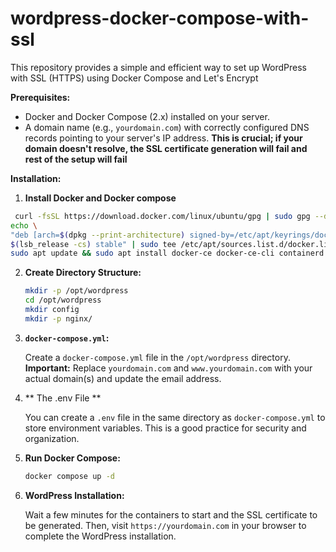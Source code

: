 # wordpress-docker-compose-with-ssl

This repository provides a simple and efficient way to set up WordPress with SSL (HTTPS) using Docker Compose and Let's Encrypt

**Prerequisites:**
*   Docker and Docker Compose (2.x) installed on your server.
*   A domain name (e.g., `yourdomain.com`) with correctly configured DNS records pointing to your server's IP address.  **This is crucial; if your domain doesn't resolve, the SSL certificate generation will fail and rest of the setup will fail**



**Installation:**

1. **Install Docker and Docker compose**
  ```bash
   curl -fsSL https://download.docker.com/linux/ubuntu/gpg | sudo gpg --dearmor -o /etc/apt/keyrings/docker.gpg
echo \
  "deb [arch=$(dpkg --print-architecture) signed-by=/etc/apt/keyrings/docker.gpg] https://download.docker.com/linux/ubuntu \
  $(lsb_release -cs) stable" | sudo tee /etc/apt/sources.list.d/docker.list > /dev/null
sudo apt update && sudo apt install docker-ce docker-ce-cli containerd.io docker-compose-plugin -y
```
2.  **Create Directory Structure:**

    ```bash
    mkdir -p /opt/wordpress
    cd /opt/wordpress
    mkdir config
    mkdir -p nginx/
    ```

3.  **`docker-compose.yml`:**

    Create a `docker-compose.yml` file in the `/opt/wordpress` directory.  **Important:** Replace `yourdomain.com` and `www.yourdomain.com` with your actual domain(s) and update the email address.
    
4.  ** The .env File **

    You can create a `.env` file in the same directory as `docker-compose.yml` to store environment variables.  This is a good practice for security and organization.


5.  **Run Docker Compose:**
    ```bash
    docker compose up -d
    ```

6.  **WordPress Installation:**

    Wait a few minutes for the containers to start and the SSL certificate to be generated. Then, visit `https://yourdomain.com` in your browser to complete the WordPress installation.

